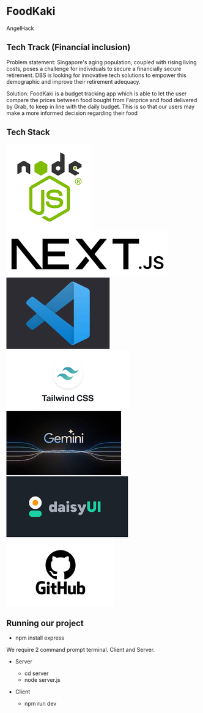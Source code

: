 # FoodKaki
AngelHack

## Tech Track (Financial inclusion)
Problem statement: 
Singapore's aging population, coupled with rising living costs, poses a challenge for individuals to secure a financially secure retirement. DBS is looking for innovative tech solutions to empower this demographic and improve their retirement adequacy.

Solution:
FoodKaki is a budget tracking app which is able to let the user compare the prices between food bought from Fairprice and food delivered by Grab, to keep in line with the daily budget. This is so that our users may make a more informed decision regarding their food 

## Tech Stack
![alt text](image.png)
![alt text](image-1.png)
![alt text](image-2.png)
![alt text](image-3.png)
![alt text](image-4.png)
![alt text](image-5.png)
![alt text](image-6.png)

## Running our project
- npm install express

We require 2 command prompt terminal. Client and Server.
- Server
    - cd server
    - node server.js

- Client
    - npm run dev